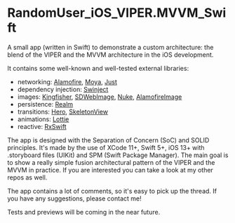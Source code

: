 # RandomUser_iOS_VIPER.MVVM_Swift
A small app (written in Swift) to demonstrate a custom architecture: the blend of the VIPER and the MVVM architecture in the iOS development.

It contains some well-known and well-tested external libraries:
- networking: [Alamofire](https://github.com/Alamofire/Alamofire), [Moya](https://github.com/Moya/Moya), [Just](https://github.com/dduan/Just)
- dependency injection: [Swinject](https://github.com/Swinject/Swinject)
- images: [Kingfisher](https://github.com/onevcat/Kingfisher), [SDWebImage](https://github.com/SDWebImage/SDWebImage), [Nuke](https://github.com/kean/Nuke), [AlamofireImage](https://github.com/Alamofire/AlamofireImage)
- persistence: [Realm](https://github.com/realm/realm-cocoa)
- transitions: [Hero](https://github.com/HeroTransitions/Hero), [SkeletonView](https://github.com/Juanpe/SkeletonView)
- animations: [Lottie](https://github.com/airbnb/lottie-ios)
- reactive: [RxSwift](https://github.com/ReactiveX/RxSwift)

The app is designed with the Separation of Concern (SoC) and SOLID principles. It's made by the use of XCode 11+, Swift 5+, iOS 13+ with .storyboard files (UIKit) and SPM (Swift Package Manager). The main goal is to show a really simple fusion architectural pattern of the VIPER and the MVVM in practice. If you are interested you can take a look at my other repos as well.

The app contains a lot of comments, so it's easy to pick up the thread. If you have any suggestions, please contact me!

Tests and previews will be coming in the near future.
